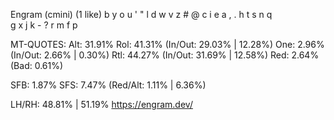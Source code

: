 Engram (cmini) (1 like)
  b y o u '  " l d w v z # @
  c i e a ,  . h t s n q    
  g x j k -  ? r m f p      

MT-QUOTES:
  Alt: 31.91%
  Rol: 41.31%   (In/Out: 29.03% | 12.28%)
  One:  2.96%   (In/Out:  2.66% |  0.30%)
  Rtl: 44.27%   (In/Out: 31.69% | 12.58%)
  Red:  2.64%   (Bad:     0.61%)

  SFB: 1.87%
  SFS: 7.47%    (Red/Alt: 1.11% | 6.36%)

  LH/RH: 48.81% | 51.19%
  https://engram.dev/
  